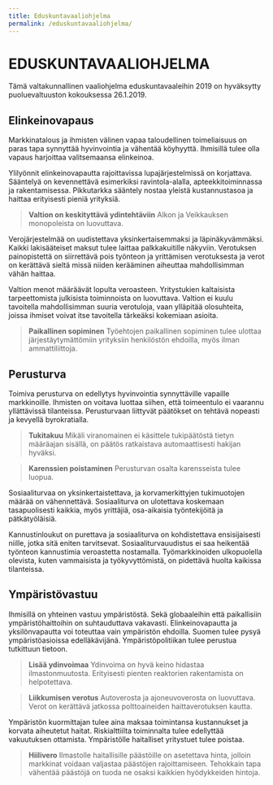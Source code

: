 ```yaml
---
title: Eduskuntavaaliohjelma
permalink: /eduskuntavaaliohjelma/
---
```


# EDUSKUNTAVAALIOHJELMA

Tämä valtakunnallinen vaaliohjelma eduskuntavaaleihin 2019 on hyväksytty puoluevaltuuston kokouksessa 26.1.2019.

## Elinkeinovapaus

Markkinatalous ja ihmisten välinen vapaa taloudellinen toimeliaisuus on paras tapa synnyttää hyvinvointia ja vähentää köyhyyttä. Ihmisillä tulee olla vapaus harjoittaa valitsemaansa elinkeinoa.

Ylilyönnit elinkeinovapautta rajoittavissa lupajärjestelmissä on korjattava. Sääntelyä on kevennettävä esimerkiksi ravintola-alalla, apteekkitoiminnassa ja rakentamisessa. Pikkutarkka sääntely nostaa yleistä kustannustasoa ja haittaa erityisesti pieniä yrityksiä.

> **Valtion on keskityttävä ydintehtäviin**
> Alkon ja Veikkauksen monopoleista on luovuttava.

Verojärjestelmää on uudistettava yksinkertaisemmaksi ja läpinäkyvämmäksi. Kaikki lakisääteiset maksut tulee laittaa palkkakuitille näkyviin. Verotuksen painopistettä on siirrettävä pois työnteon ja yrittämisen verotuksesta ja verot on kerättävä sieltä missä niiden kerääminen aiheuttaa mahdollisimman vähän haittaa.

Valtion menot määräävät lopulta veroasteen. Yritystukien kaltaisista tarpeettomista julkisista toiminnoista on luovuttava. Valtion ei kuulu tavoitella mahdollisimman suuria verotuloja, vaan ylläpitää olosuhteita, joissa ihmiset voivat itse tavoitella tärkeäksi kokemiaan asioita.

> **Paikallinen sopiminen**
> Työehtojen paikallinen sopiminen tulee ulottaa järjestäytymättömiin yrityksiin henkilöstön ehdoilla, myös ilman ammattiliittoja.

## Perusturva

Toimiva perusturva on edellytys hyvinvointia synnyttäville vapaille markkinoille. Ihmisten on voitava luottaa siihen, että toimeentulo ei vaarannu yllättävissä tilanteissa. Perusturvaan liittyvät päätökset on tehtävä nopeasti ja kevyellä byrokratialla.

> **Tukitakuu**
> Mikäli viranomainen ei käsittele tukipäätöstä tietyn määräajan sisällä, on päätös ratkaistava automaattisesti hakijan hyväksi.

> **Karenssien poistaminen**
> Perusturvan osalta karensseista tulee luopua.

Sosiaaliturvaa on yksinkertaistettava, ja korvamerkittyjen tukimuotojen määrää on vähennettävä. Sosiaaliturva on ulotettava koskemaan tasapuolisesti kaikkia, myös yrittäjiä, osa-aikaisia työntekijöitä ja pätkätyöläisiä.

Kannustinloukut on purettava ja sosiaaliturva on kohdistettava ensisijaisesti niille, jotka sitä eniten tarvitsevat. Sosiaaliturvauudistus ei saa heikentää työnteon kannustimia veroastetta nostamalla. Työmarkkinoiden ulkopuolella olevista, kuten vammaisista ja työkyvyttömistä, on pidettävä huolta kaikissa tilanteissa.

## Ympäristövastuu

Ihmisillä on yhteinen vastuu ympäristöstä. Sekä globaaleihin että paikallisiin ympäristöhaittoihin on suhtauduttava vakavasti. Elinkeinovapautta ja yksilönvapautta voi toteuttaa vain ympäristön ehdoilla. Suomen tulee pysyä ympäristöasioissa edelläkävijänä. Ympäristöpolitiikan tulee perustua tutkittuun tietoon.

> **Lisää ydinvoimaa**
> Ydinvoima on hyvä keino hidastaa ilmastonmuutosta. Erityisesti pienten reaktorien rakentamista on helpotettava.

> **Liikkumisen verotus**
> Autoverosta ja ajoneuvoverosta on luovuttava. Verot on kerättävä jatkossa polttoaineiden haittaverotuksen kautta.

Ympäristön kuormittajan tulee aina maksaa toimintansa kustannukset ja korvata aiheutetut haitat. Riskialttiilta toiminnalta tulee edellyttää vakuutuksen ottamista. Ympäristölle haitalliset yritystuet tulee poistaa.

> **Hiilivero**
> Ilmastolle haitallisille päästöille on asetettava hinta, jolloin markkinat voidaan valjastaa päästöjen rajoittamiseen. Tehokkain tapa vähentää päästöjä on tuoda ne osaksi kaikkien hyödykkeiden hintoja.
